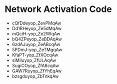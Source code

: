 # Network Activation Code
* cQfDdeyop_ZevPMqAw
* Dd1RHeyop_Ze5dMqAw
* mQciH-yop_Ze2WIqAw
* bQ4ZPeyop_ZeBDAqAw
* 6zdAJuyop_ZeABcqAw
* 5PDmJ-yop_ZeTMgqAw
* KfaPT-yop_ZfXOcqAw
* slMiIuyop_ZfULAqAw
* SugiCOyop_ZfA8cqAw
* GAW7Ruyop_ZfYhEqAw
* bzsgduyop_ZbTnkqAw